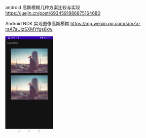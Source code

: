 
android 高斯模糊几种方案比较与实现
https://juejin.cn/post/6934591886875164680

Android NDK 实现图像高斯模糊
https://mp.weixin.qq.com/s/mZx-raA7aUIzSXMYfgs6kw

<img src="img/picture1.jpg" width = "30%" align="left" />
